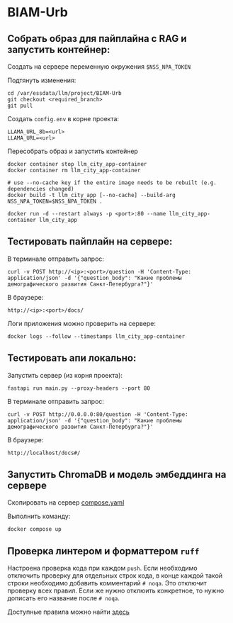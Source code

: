 # BIAM-Urb

## Собрать образ для пайплайна с RAG и запустить контейнер:

Создать на сервере переменную окружения `$NSS_NPA_TOKEN`

Подтянуть изменения:
```
cd /var/essdata/llm/project/BIAM-Urb
git checkout <required_branch>
git pull
```

Создать `config.env` в корне проекта:
```
LLAMA_URL_8b=<url>
LLAMA_URL=<url>
```

Пересобрать образ и запустить контейнер
```
docker container stop llm_city_app-container
docker container rm llm_city_app-container

# use --no-cache key if the entire image needs to be rebuilt (e.g. dependencies changed)
docker build -t llm_city_app [--no-cache] --build-arg NSS_NPA_TOKEN=$NSS_NPA_TOKEN . 
 
docker run -d --restart always -p <port>:80 --name llm_city_app-container llm_city_app
```

## Тестировать пайплайн на сервере:

В терминале отправить запрос:
```
curl -v POST http://<ip>:<port>/question -H 'Content-Type: application/json' -d '{"question_body": "Какие проблемы демографического развития Санкт-Петербурга?"}'
```
В браузере:
```
http://<ip>:<port>/docs/
```
Логи приложения можно проверить на сервере:
```
docker logs --follow --timestamps llm_city_app-container
```

## Тестировать апи локально:

Запустить сервер (из корня проекта):
```
fastapi run main.py --proxy-headers --port 80
```

В терминале отправить запрос:
```
curl -v POST http://0.0.0.0:80/question -H 'Content-Type: application/json' -d '{"question_body": "Какие проблемы демографического развития Санкт-Петербурга?"}'
```
В браузере:
```
http://localhost/docs#/
```

## Запустить ChromaDB и модель эмбеддинга на сервере

Скопировать на сервер [compose.yaml](docker/chroma/compose.yaml)

Выполнить команду:
```
docker compose up
```

## Проверка линтером и форматтером `ruff`

Настроена проверка кода при каждом `push`. Если необходимо отключить проверку для отдельных строк кода, в конце каждой 
такой строки необходимо добавить комментарий `# noqa`. Это отключит проверку всех правил. Если же нужно отклюить 
конкретное, то нужно дописать его название после `# noqa`.

Доступные правила можно найти [здесь](https://docs.astral.sh/ruff/rules/)
